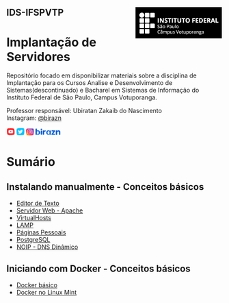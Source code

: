 ## IDS-IFSPVTP <img align="right" src="img/vtp_ifsp-pb.png" width="40%">
# Implantação de Servidores
Repositório focado em disponibilizar materiais sobre a disciplina de Implantação para os Cursos Analise e Desenvolvimento de Sistemas(descontinuado) e Bacharel em Sistemas de Informação do Instituto Federal de São Paulo, Campus Votuporanga.

Professor responsável: Ubiratan Zakaib do Nascimento
<br>Instagram: [@birazn](https://www.instagram.com/birazn)

<img src="img/birazn-social.png" width="25%" />

<br>

# Sumário

## Instalando manualmente - Conceitos básicos
* [Editor de Texto](https://github.com/birazn/IDS-IFSPVTP/blob/master/Aulas/01-Editor_Texto.md)
* [Servidor Web - Apache](https://github.com/birazn/IDS-IFSPVTP/blob/master/Aulas/02-ServidorWeb.md)
* [VirtualHosts](https://github.com/birazn/IDS-IFSPVTP/blob/master/Aulas/03-VirtualHosts.md)
* [LAMP](https://github.com/birazn/IDS-IFSPVTP/blob/master/Aulas/04-LAMP.md)
* [Páginas Pessoais](https://github.com/birazn/IDS-IFSPVTP/blob/master/Aulas/05-Paginas_Pessoais.md)
* [PostgreSQL](https://github.com/birazn/IDS-IFSPVTP/blob/master/Aulas/06-PostgreSQL.md)
* [NOIP - DNS Dinâmico](https://github.com/birazn/IDS-IFSPVTP/blob/master/Aulas/07-DNS_Dinâmico_NOIP.md)

## Iniciando com Docker - Conceitos básicos
* [Docker básico](https://github.com/birazn/IDS-IFSPVTP/blob/master/Aulas/08-Iniciando_com_Docker.md)
* [Docker no Linux Mint](https://github.com/birazn/IDS-IFSPVTP/blob/master/Aulas/09-Docker_LinuxMint_21.md)